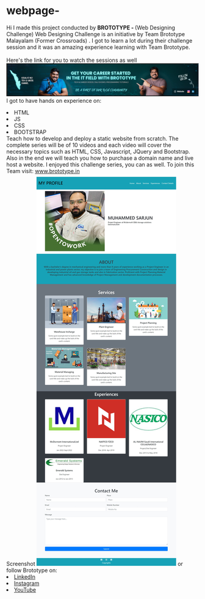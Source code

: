 # webpage-
Hi I made this project conducted by <b> BROTOTYPE -
</b> (Web Designing Challenge)
Web Designing Challenge is an initiative by Team Brototype Malayalam (Former Crossroads) . I got to
learn a lot during their challenge session and it was an amazing experience learning with Team Brototype.
<br><br>Here's the link for you to watch the sessions as well<br>
<a href="https://www.youtube.com/playlist?list=PLY-ecO2csVHfRMEmW_ltccnJcMtSGUKSk"> <img src="https://github.com/mohdshariks/Fblogin/blob/main/BRO.PNG"> </a>
<br>I got to have hands on experience on:
<li>HTML
<li>JS
<li>CSS
<li>BOOTSTRAP
<br>Teach how to develop and deploy a static website from scratch. The complete series will be of 10 videos and each video will cover the necessary topics such as HTML, CSS, Javascript, JQuery and Bootstrap. Also in the end we will teach you how to purchase a domain name and live host a website.
I enjoyed this challenge series, you can as well. To join this Team  visit:
<a href="https://brototype.in/"> www.brototype.in</a>
<br>Screenshot
<img src="https://github.com/mohdshariks/webpage-/blob/main/Web%20capture_3-10-2022_164924_.jpeg">
or follow Brototype on:
<li><a href=
"https://www.linkedin.com/company/brototype">LinkedIn</a>
<li><a href=
"https://www.instagram.com/brototype.malayalam/">Instagram</a>
<li><a
href=
"https://www.youtube.com/c/BrototypeMalayalam">YouTube</a>
